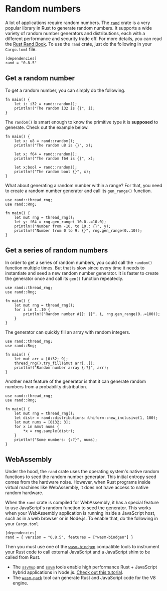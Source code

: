 # Random numbers

A lot of applications require random numbers. The [`rand`](https://crates.io/crates/rand) crate is a very popular library in Rust to generate random numbers. 
It supports a wide variety of random number generators and distributions, each with a different performance and security trade off. 
For more details, you can read the [Rust Rand Book](https://rust-random.github.io/book/intro.html).
To use the `rand` crate, just do the following in your `Cargo.toml` file.

```
[dependencies]
rand = "0.8.5"
```

## Get a random number

To get a random number, you can simply do the following.

```rust,editable
fn main() {
    let i: i32 = rand::random();
    println!("The random i32 is {}", i);
}
```

The `random()` is smart enough to know the primitive type it is **supposed** to generate. Check out the example below.

```rust,editable
fn main() {
    let x: u8 = rand::random();
    println!("The random u8 is {}", x);

    let x: f64 = rand::random();
    println!("The random f64 is {}", x);

    let x:bool = rand::random();
    println!("The random bool {}", x);
}
```

What about generating a random number within a range? For that, you need to
create a random number generator and call its `gen_range()` function.

```rust,editable
use rand::thread_rng;
use rand::Rng;

fn main() {
    let mut rng = thread_rng();
    let y: f64 = rng.gen_range(-10.0..=10.0);
    println!("Number from -10. to 10.: {}", y);
    println!("Number from 0 to 9: {}", rng.gen_range(0..10));
}
```

## Get a series of random numbers

In order to get a series of random numbers, you could call the `random()` function
multiple times. But that is slow since every time it needs to instantiate and seed
a new random number generator. It is faster to create the generator once and 
call its `gen()` function repeatedly.

```rust,editable
use rand::thread_rng;
use rand::Rng;

fn main() {
    let mut rng = thread_rng();
    for i in 1..10 {
        println!("Random number #{}: {}", i, rng.gen_range(0..=100));
    }
}
```

The generator can quickly fill an array with random integers.

```rust,editable
use rand::thread_rng;
use rand::Rng;

fn main() {
    let mut arr = [0i32; 9];
    thread_rng().try_fill(&mut arr[..]);
    println!("Random number array {:?}", arr);
}
```

Another neat feature of the generator is that it can generate random numbers 
from a probability distribution.

```rust,editable
use rand::thread_rng;
use rand::Rng;

fn main() {
    let mut rng = thread_rng();
    let distr = rand::distributions::Uniform::new_inclusive(1, 100);
    let mut nums = [0i32; 3];
    for x in &mut nums {
        *x = rng.sample(distr);
    }
    println!("Some numbers: {:?}", nums);
}
```

## WebAssembly

Under the hood, the `rand` crate uses the operating system's native random
functions to seed the random number generator. This initial entropy seed
comes from the hardware noise. However, when Rust programs inside virtual
machines like WebAssembly, it does not have access to native random hardware.

When the `rand` crate is compiled for WebAssembly, it has a special feature
to use JavaScript's random function to seed the generator. This works when
your WebAssembly application is running inside a JavaScript host, such as in
a web browser or in Node.js. To enable that, do the following in your `Cargo.toml`.

```
[dependencies]
rand = { version = "0.8.5", features = ["wasm-bindgen"] }
```

Then you must use one of the [`wasm-bindgen`](https://rustwasm.github.io/docs/wasm-bindgen/) compatible tools to instrument 
your Rust code to call external JavaScript and a JavaScript shim to be called 
from Rust.

- The [`ssvmup`](https://www.npmjs.com/package/ssvmup) and [`ssvm`](https://www.npmjs.com/package/ssvm) tools enable high performance Rust + JavaScript hybrid applications in Node.js. [Check out this tutorial](https://cloud.secondstate.io/server-side-webassembly/getting-started).
- The [`wasm-pack`](https://rustwasm.github.io/wasm-pack/) tool can generate Rust and JavaScript code for the V8 engine.



